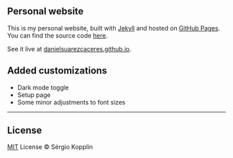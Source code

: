 ## Personal website

This is my personal website, built with [Jekyll](https://jekyllrb.com/) and hosted on [GitHub Pages](https://pages.github.com/). You can find the source code [here](https://github.com/sergiokopplin/indigo).

See it live at [danielsuarezcaceres.github.io](https://danielsuarezcaceres.github.io).

## Added customizations

- Dark mode toggle
- Setup page
- Some minor adjustments to font sizes

---
## License

[MIT](https://kopplin.mit-license.org/) License © Sérgio Kopplin
